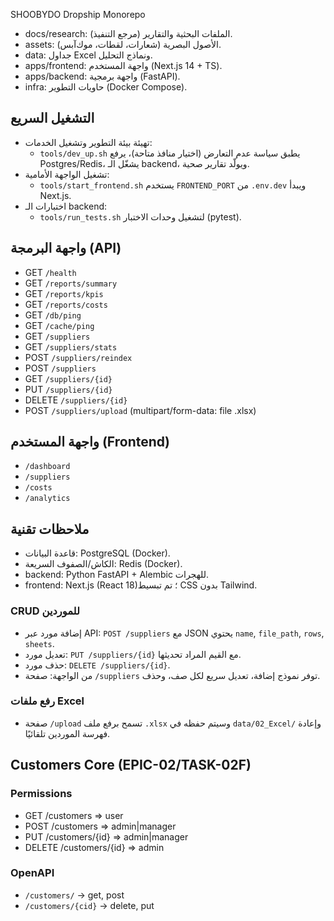 SHOOBYDO Dropship Monorepo

- docs/research: الملفات البحثية والتقارير (مرجع التنفيذ).
- assets: الأصول البصرية (شعارات، لقطات، موك‌آبس).
- data: جداول Excel ونماذج التحليل.
- apps/frontend: واجهة المستخدم (Next.js 14 + TS).
- apps/backend: واجهة برمجية (FastAPI).
- infra: حاويات التطوير (Docker Compose).

## التشغيل السريع

- تهيئة بيئة التطوير وتشغيل الخدمات:
  - `tools/dev_up.sh` يطبق سياسة عدم التعارض (اختيار منافذ متاحة)، يرفع Postgres/Redis، يشغّل الـ backend، ويولّد تقارير صحية.
- تشغيل الواجهة الأمامية:
  - `tools/start_frontend.sh` يستخدم `FRONTEND_PORT` من `.env.dev` ويبدأ Next.js.
- اختبارات الـ backend:
  - `tools/run_tests.sh` لتشغيل وحدات الاختبار (pytest).

## واجهة البرمجة (API)
- GET `/health`
- GET `/reports/summary`
- GET `/reports/kpis`
- GET `/reports/costs`
- GET `/db/ping`
- GET `/cache/ping`
- GET `/suppliers`
- GET `/suppliers/stats`
- POST `/suppliers/reindex`
- POST `/suppliers`
- GET `/suppliers/{id}`
- PUT `/suppliers/{id}`
- DELETE `/suppliers/{id}`
- POST `/suppliers/upload` (multipart/form-data: file .xlsx)

## واجهة المستخدم (Frontend)
- `/dashboard`
- `/suppliers`
- `/costs`
- `/analytics`

## ملاحظات تقنية
- قاعدة البيانات: PostgreSQL (Docker).
- الكاش/الصفوف السريعة: Redis (Docker).
- backend: Python FastAPI + Alembic للهجرات.
- frontend: Next.js (React 18)؛ تم تبسيط CSS بدون Tailwind.
 
### CRUD للموردين
- إضافة مورد عبر API: `POST /suppliers` مع JSON يحتوي `name`, `file_path`, `rows`, `sheets`.
- تعديل مورد: `PUT /suppliers/{id}` مع القيم المراد تحديثها.
- حذف مورد: `DELETE /suppliers/{id}`.
- من الواجهة: صفحة `/suppliers` توفر نموذج إضافة، تعديل سريع لكل صف، وحذف.

### رفع ملفات Excel
- صفحة `/upload` تسمح برفع ملف `.xlsx` وسيتم حفظه في `data/02_Excel/` وإعادة فهرسة الموردين تلقائيًا.


<!-- EPIC-02-TASK-02F:BEGIN -->
## Customers Core (EPIC-02/TASK-02F)
### Permissions
- GET /customers ⇒ user
- POST /customers ⇒ admin|manager
- PUT /customers/{id} ⇒ admin|manager
- DELETE /customers/{id} ⇒ admin

### OpenAPI
- `/customers/` → get, post
- `/customers/{cid}` → delete, put

<!-- EPIC-02-TASK-02F:END -->
